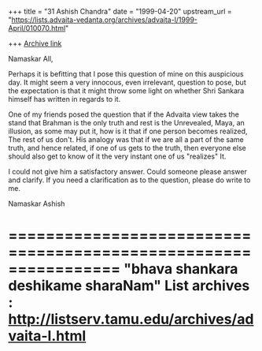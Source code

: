 +++
title = "31 Ashish Chandra"
date = "1999-04-20"
upstream_url = "https://lists.advaita-vedanta.org/archives/advaita-l/1999-April/010070.html"

+++
[Archive link](https://lists.advaita-vedanta.org/archives/advaita-l/1999-April/010070.html)

Namaskar All,

Perhaps it is befitting that I pose this question of mine on this
auspicious day. It might seem a very innocous, even irrelevant, question
to pose, but the expectation is that it might throw some light on
whether Shri Sankara himself has written in regards to it.

One of my friends posed the question that if the Advaita view takes the
stand that Brahman is the only truth and rest is the Unrevealed, Maya,
an illusion, as some may put it, how is it that if one person becomes
realized, The rest of us don't. His analogy was that if we are all a
part of the same truth, and hence related, if one of us gets to the
truth, then everyone else should also get to know of it the very instant
one of us "realizes" It.

I could not give him a satisfactory answer. Could someone please answer
and clarify. If you need a clarification as to the question, please do
write to me.

Namaskar
Ashish

================================================================
"bhava shankara deshikame sharaNam"
List archives : http://listserv.tamu.edu/archives/advaita-l.html
================================================================

